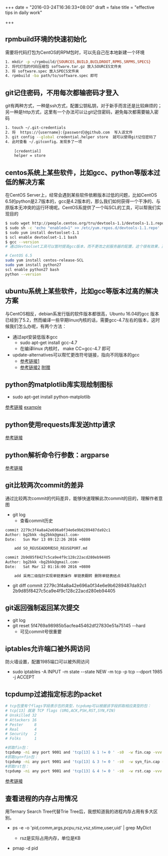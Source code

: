 +++
date = "2016-03-24T16:36:33+08:00"
draft = false
title = "effective tips in daily work"

+++

rpmbuild环境的快速初始化
-----------------------------------

需要将代码打包为CentOS的RPM包时，可以先自己在本地新建一个环境

```bash
1. mkdir -p ~/rpmbuild/{SOURCES,BUILD,BUILDROOT,RPMS,SRPMS,SPECS}
2. 将代打包的代码压缩包 software.tar.gz 放入SOURCES文件夹
3. 将 software.spec 放入SPECS文件夹
4. rpmbuild -ba path/to/software.spec 即可
```

git记住密码，不用每次都输密码才登入
--------------------------------------

git有两种方式，一种是ssh方式，配置公钥私钥，对于新手而言还是比较麻烦的；另一种是http方式，这里有一个办法可以让git记住密码，避免每次都需要输入密码

```bash
1. touch ~/.git-credentials
2. 将  https://{username}:{password}@github.com  写入该文件
3. git config --global credential.helper store  就可以使得git记住密码了
4. 此时查看 ~/.gitconfig，发现多了一项
    
    [credential] 
    helper = store 
```

centos系统上某些软件，比如gcc、python等版本过低的解决方案
----------------------------------------------------------

在CentOS Server上，经常会遇到某些软件依赖版本过低的问题，比如CentOS 6.5的python是2.7版本的，gcc是4.2版本的，那么我们如何获得一个干净的、与原版本无冲突的运行环境呢。CentOS系提供了一个叫SCL的工具，可以帮我们实现目的

```bash
$ sudo wget http://people.centos.org/tru/devtools-1.1/devtools-1.1.repo -P /etc/yum.repos.d
$ sudo sh -c 'echo "enabled=1" >> /etc/yum.repos.d/devtools-1.1.repo'
$ sudo yum install devtoolset-1.1
$ scl enable devtoolset-1.1 bash
$ gcc --version
# 通过devtoolset工具可以暂时提高gcc版本，而不更改之前服务器的配置，这个很有效果，高版本的gcc会智能保留symbol。
```

```bash
# CentOS 6.5
sudo yum install centos-release-SCL
sudo yum install python27
scl enable python27 bash
python --version
```
ubuntu系统上某些软件，比如gcc等版本过高的解决方案
---------------------------------------------------

与CentOS相反，debian系发行版的软件版本都很高，Ubuntu 16.04的gcc 版本已经到了5.2，然而编译一些早期linux内核的话，需要gcc-4.7左右的版本，这时候我们怎么办呢，有两个方法：
* 通过apt安装低版本gcc
    * sudo apt-get install gcc-4.7
    * 在编译linux 内核时， make CC=gcc-4.7 即可
* update-alternatives可以帮忙更改符号链接，指向不同版本的gcc
    * [参考链接1](http://www.metsky.com/archives/607.html)
    * [参考链接2](http://blog.csdn.net/zyxlinux888/article/details/6708775) [附赠](http://blog.csdn.net/zyxlinux888/article/details/6709036)
    


python的matplotlib库实现绘制图标
---------------------------------------

* sudo apt-get install python-matplotlib

[参考链接](http://matplotlib.org/index.html)
[example](http://matplotlib.org/examples/index.html)

python使用requests库发送http请求
--------------------------------------

[参考链接](http://cn.python-requests.org/zh_CN/latest/user/quickstart.html#json)

python解析命令行参数：argparse
-----------------------------------

[参考链接](http://blog.xiayf.cn/2013/03/30/argparse/)

git比较两次commit的差异
----------------------------

通过比较两次commit的代码差异，能够快速理解此次commit的目的，理解作者意图

* git log
    * 查看commit历史
```bash
commit 2279c3f4a8a42e696a0f34e6e9b6289487da92c1
Author: bg2bkk <bg2bkk@gmail.com>
Date:   Sun Mar 13 09:12:26 2016 +0800

    add SO_REUSEADDR和SO_REUSEPORT.md

commit 2b9d85f8427c5ca9e4f9c128c22acd280eb94405
Author: bg2bkk <bg2bkk@gmail.com>
Date:   Sat Mar 12 01:16:00 2016 +0800

    add 采用二级指针实现单链表操作 单链表翻转 删除单链表结点

```

* git diff commit 2279c3f4a8a42e696a0f34e6e9b6289487da92c1 2b9d85f8427c5ca9e4f9c128c22acd280eb94405
    
git返回强制返回某次提交
----------------------------

* git log
* git reset 5f4769a98985b5acfea45462df27830e51a75145 --hard
    * 可见commit号很重要

iptables允许端口被外网访问
------------------------------

防火墙设置，配置1985端口可以被外网访问 

* sudo iptables -A INPUT -m state --state NEW -m tcp -p tcp --dport 1985 -j ACCEPT


tcpdump过滤指定标志的packet
------------------------------

```bash
# tcp包里有个flags字段表示包的类型，tcpdump可以根据该字段抓取相应类型的包：
# tcp[13] 就是 TCP flags (URG,ACK,PSH,RST,SYN,FIN)
# Unskilled 32
# Attackers 16
# Pester     8
# Real       4
# Security   2
# Folks      1

#抓取fin包：
tcpdump -ni any port 9001 and 'tcp[13] & 1 != 0 ' -s0  -w fin.cap -vvv
#抓取syn+fin包：
tcpdump -ni any port 9001 and 'tcp[13] & 3 != 0 ' -s0  -w syn_fin.cap -vvv
#抓取rst包：
tcpdump -ni any port 9001 and 'tcp[13] & 4 != 0 ' -s0  -w rst.cap -vvv
```
[参考链接](http://babyhe.blog.51cto.com/1104064/1395489)


查看进程的内存占用情况
--------------------------

用Ternary Search Tree代替Trie Tree后，我想知道我的进程内存占用有多大区别。

* ps -e -o 'pid,comm,args,pcpu,rsz,vsz,stime,user,uid' | grep MyDict
    * rsz是实际占用内存，单位是KB

* pmap -d pid
